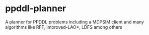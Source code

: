 # ppddl-planner
A planner for PPDDL problems including a MDPSIM client and many algorithms like RFF, Improved-LAO*, LDFS among others
